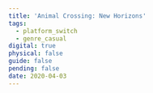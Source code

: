 ```yaml
---
title: 'Animal Crossing: New Horizons'
tags:
  - platform_switch
  - genre_casual
digital: true
physical: false
guide: false
pending: false
date: 2020-04-03
---
```

